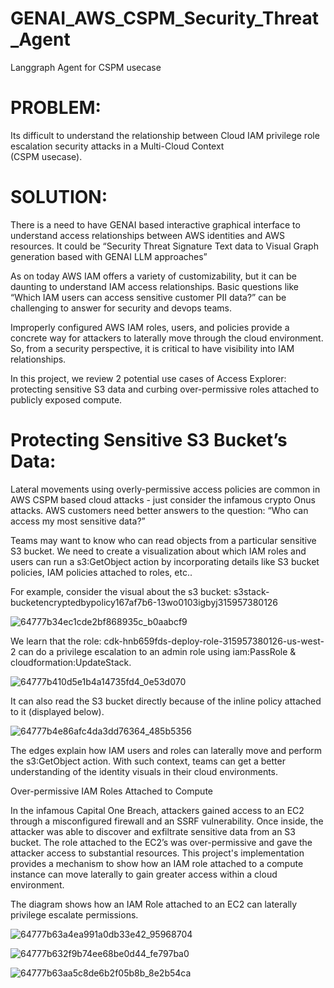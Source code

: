 # GENAI_AWS_CSPM_Security_Threat_Agent
Langgraph Agent for CSPM usecase

# PROBLEM: 

Its  difficult  to understand  the  relationship  between  Cloud  IAM  privilege  role  escalation  security attacks in a  Multi-Cloud Context  
(CSPM  usecase).  

# SOLUTION:  

There is a need to have GENAI  based  interactive graphical interface to understand access relationships between AWS identities and AWS resources.
It  could be  “Security Threat  Signature Text data  to Visual Graph generation based with  GENAI  LLM approaches”

As on  today AWS IAM offers a variety of  customizability, but it can be daunting to understand IAM access relationships. Basic questions like “Which IAM users can access sensitive customer PII data?” can be challenging to answer for security and devops teams.

Improperly configured AWS IAM roles, users, and policies provide a concrete way for attackers to laterally move through the cloud environment. So, from a security perspective, it is critical to have visibility into IAM relationships.

In this project, we review 2 potential use cases of Access Explorer: protecting sensitive S3 data and curbing over-permissive roles attached to publicly exposed compute.

Protecting Sensitive S3  Bucket’s Data:
========================================
Lateral movements using overly-permissive  access policies are common in AWS  CSPM  based  cloud attacks - just consider the infamous crypto Onus attacks.
AWS customers need better answers to the question: “Who can access my most sensitive data?” 

Teams may want to know who can read objects from a particular sensitive S3 bucket.  	We need  to  create a  visualization  about which IAM roles and users can run a s3:GetObject action by incorporating details like S3 bucket policies, IAM policies attached to roles, etc.. 

For example, consider the visual about the s3 bucket: s3stack-bucketencryptedbypolicy167af7b6-13wo0103igbyj315957380126

![64777b34ec1cde2bf868935c_b0aabcf9](https://github.com/user-attachments/assets/475b3412-ae2f-4281-aa70-f2eae1205bc3)

We learn that the role: cdk-hnb659fds-deploy-role-315957380126-us-west-2 can do a privilege escalation to an admin role using iam:PassRole & cloudformation:UpdateStack. 

![64777b410d5e1b4a14735fd4_0e53d070](https://github.com/user-attachments/assets/f81fe794-37c4-4a73-a652-7e8448da59d7)

It can also read the S3 bucket directly because of the inline policy attached to it (displayed below).

![64777b4e86afc4da3dd76364_485b5356](https://github.com/user-attachments/assets/fb9e3d6e-0722-4c6c-a6ea-ca60e6823323)

The edges explain how IAM users and roles can laterally move and perform the s3:GetObject action. With such context, teams can get a better understanding of the identity visuals in their cloud environments.

Over-permissive IAM Roles Attached to Compute

In the infamous Capital One Breach, attackers gained access to an EC2 through a misconfigured firewall and an SSRF vulnerability. Once inside, the attacker was able to discover and exfiltrate sensitive data from an S3 bucket. The role attached to the EC2’s was over-permissive and gave the attacker access to substantial resources. This project's  implementation provides a mechanism to show how an IAM role attached to a compute instance can move laterally to gain greater access within a cloud environment. 

The diagram shows how an IAM Role attached to an EC2 can laterally privilege escalate permissions.

![64777b63a4ea991a0db33e42_95968704](https://github.com/user-attachments/assets/55a7e49e-60fe-40b3-af4d-7526b9dbf7ca)

![64777b632f9b74ee68be0d44_fe797ba0](https://github.com/user-attachments/assets/dfe19479-1475-4038-b87b-1e13a47f6413)

![64777b63aa5c8de6b2f05b8b_8e2b54ca](https://github.com/user-attachments/assets/e1851536-994f-46fe-8e0c-c039794255e0)











‍
